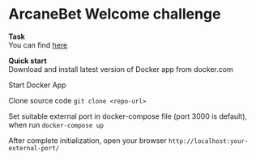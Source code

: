# ArcaneBet Welcome challenge

**Task**<br>
You can find <a href="https://gist.githubusercontent.com/badmanski/4319526afe127ec33d1e8b4cab99ebdb/raw/fd6f7c6f06d24a7ecde28e5b11f456482ab5d6f4/welcome-challenge-rb.md">here</a>

**Quick start**<br>
Download and install latest version of Docker app from docker.com

Start Docker App

Clone source code
`git clone <repo-url>`

Set suitable external port in docker-compose file (port 3000 is default), when run
`docker-compose up`

After complete initialization, open your browser `http://localhost:your-external-port/`


